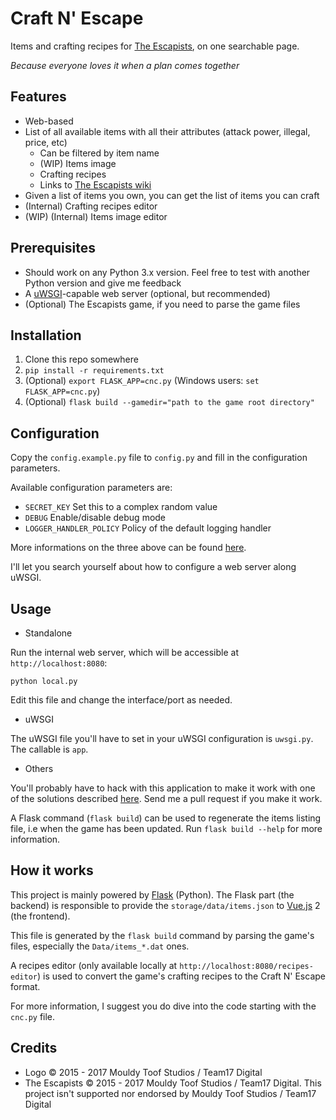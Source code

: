 # Craft N' Escape

Items and crafting recipes for [The Escapists](http://escapistgame.com/), on one searchable page.

_Because everyone loves it when a plan comes together_

## Features

  - Web-based
  - List of all available items with all their attributes (attack power, illegal, price, etc)
    - Can be filtered by item name
    - (WIP) Items image
    - Crafting recipes
    - Links to [The Escapists wiki](http://theescapists.gamepedia.com/)
  - Given a list of items you own, you can get the list of items you can craft
  - (Internal) Crafting recipes editor
  - (WIP) (Internal) Items image editor

## Prerequisites

  - Should work on any Python 3.x version. Feel free to test with another Python version and give me feedback
  - A [uWSGI](https://uwsgi-docs.readthedocs.io/en/latest/)-capable web server (optional, but recommended)
  - (Optional) The Escapists game, if you need to parse the game files

## Installation

  1. Clone this repo somewhere
  2. `pip install -r requirements.txt`
  3. (Optional) `export FLASK_APP=cnc.py` (Windows users: `set FLASK_APP=cnc.py`)
  4. (Optional) `flask build --gamedir="path to the game root directory"`

## Configuration

Copy the `config.example.py` file to `config.py` and fill in the configuration parameters.

Available configuration parameters are:

  - `SECRET_KEY` Set this to a complex random value
  - `DEBUG` Enable/disable debug mode
  - `LOGGER_HANDLER_POLICY` Policy of the default logging handler

More informations on the three above can be found [here](http://flask.pocoo.org/docs/0.12/config/#builtin-configuration-values).

I'll let you search yourself about how to configure a web server along uWSGI.

## Usage

  - Standalone

Run the internal web server, which will be accessible at `http://localhost:8080`:

```
python local.py
```

Edit this file and change the interface/port as needed.

  - uWSGI

The uWSGI file you'll have to set in your uWSGI configuration is `uwsgi.py`. The callable is `app`.

  - Others

You'll probably have to hack with this application to make it work with one of the solutions described
[here](http://flask.pocoo.org/docs/0.12/deploying/). Send me a pull request if you make it work.

A Flask command (`flask build`) can be used to regenerate the items listing file, i.e when the game has been
updated. Run `flask build --help` for more information.

## How it works

This project is mainly powered by [Flask](http://flask.pocoo.org/) (Python). The Flask part (the backend)
is responsible to provide the `storage/data/items.json` to [Vue.js](http://vuejs.org/) 2 (the frontend).

This file is generated by the `flask build` command by parsing the game's files, especially the
`Data/items_*.dat` ones.

A recipes editor (only available locally at `http://localhost:8080/recipes-editor`) is used to convert the game's crafting
recipes to the Craft N' Escape format.

For more information, I suggest you do dive into the code starting with the `cnc.py` file.

## Credits

  - Logo © 2015 - 2017 Mouldy Toof Studios / Team17 Digital
  - The Escapists © 2015 - 2017 Mouldy Toof Studios / Team17 Digital. This project isn't supported nor endorsed by Mouldy Toof Studios / Team17 Digital